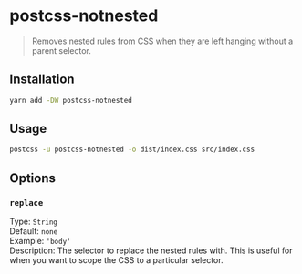 # postcss-notnested

> Removes nested rules from CSS when they are left hanging without a parent selector.

## Installation

```sh
yarn add -DW postcss-notnested
```

## Usage

```sh
postcss -u postcss-notnested -o dist/index.css src/index.css
```

## Options

### `replace`

Type: `String`<br> Default: `none` <br> Example: `'body'` <br> Description: The selector to replace the nested rules with. This is useful for when you want to scope the CSS to a particular selector.
